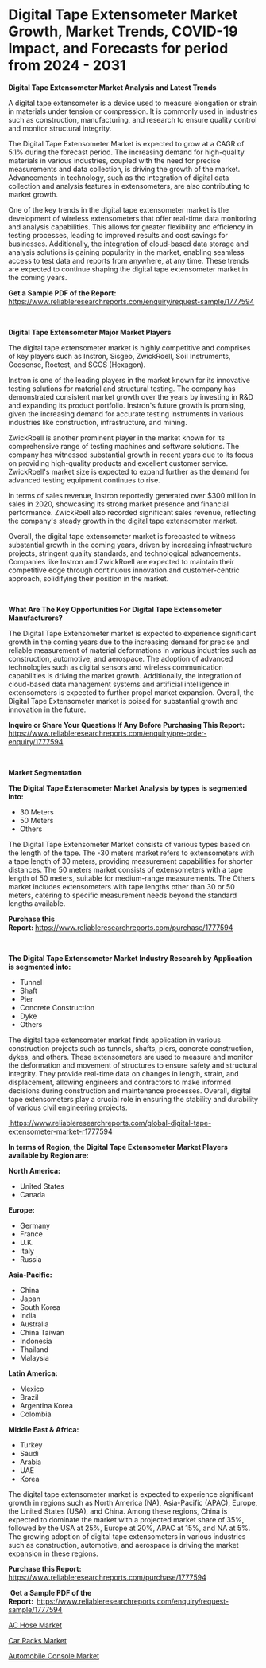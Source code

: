 <p><h1>Digital Tape Extensometer Market Growth, Market Trends, COVID-19 Impact, and Forecasts for period from 2024 - 2031</h1></p><p><strong>Digital Tape Extensometer Market Analysis and Latest Trends</strong></p>
<p><p>A digital tape extensometer is a device used to measure elongation or strain in materials under tension or compression. It is commonly used in industries such as construction, manufacturing, and research to ensure quality control and monitor structural integrity.</p><p>The Digital Tape Extensometer Market is expected to grow at a CAGR of 5.1% during the forecast period. The increasing demand for high-quality materials in various industries, coupled with the need for precise measurements and data collection, is driving the growth of the market. Advancements in technology, such as the integration of digital data collection and analysis features in extensometers, are also contributing to market growth.</p><p>One of the key trends in the digital tape extensometer market is the development of wireless extensometers that offer real-time data monitoring and analysis capabilities. This allows for greater flexibility and efficiency in testing processes, leading to improved results and cost savings for businesses. Additionally, the integration of cloud-based data storage and analysis solutions is gaining popularity in the market, enabling seamless access to test data and reports from anywhere, at any time. These trends are expected to continue shaping the digital tape extensometer market in the coming years.</p></p>
<p><strong>Get a Sample PDF of the Report:&nbsp;</strong> <a href="https://www.reliableresearchreports.com/enquiry/request-sample/1777594">https://www.reliableresearchreports.com/enquiry/request-sample/1777594</a></p>
<p>&nbsp;</p>
<p><strong>Digital Tape Extensometer Major Market Players</strong></p>
<p><p>The digital tape extensometer market is highly competitive and comprises of key players such as Instron, Sisgeo, ZwickRoell, Soil Instruments, Geosense, Roctest, and SCCS (Hexagon). </p><p>Instron is one of the leading players in the market known for its innovative testing solutions for material and structural testing. The company has demonstrated consistent market growth over the years by investing in R&D and expanding its product portfolio. Instron's future growth is promising, given the increasing demand for accurate testing instruments in various industries like construction, infrastructure, and mining.</p><p>ZwickRoell is another prominent player in the market known for its comprehensive range of testing machines and software solutions. The company has witnessed substantial growth in recent years due to its focus on providing high-quality products and excellent customer service. ZwickRoell's market size is expected to expand further as the demand for advanced testing equipment continues to rise.</p><p>In terms of sales revenue, Instron reportedly generated over $300 million in sales in 2020, showcasing its strong market presence and financial performance. ZwickRoell also recorded significant sales revenue, reflecting the company's steady growth in the digital tape extensometer market.</p><p>Overall, the digital tape extensometer market is forecasted to witness substantial growth in the coming years, driven by increasing infrastructure projects, stringent quality standards, and technological advancements. Companies like Instron and ZwickRoell are expected to maintain their competitive edge through continuous innovation and customer-centric approach, solidifying their position in the market.</p></p>
<p>&nbsp;</p>
<p><strong>What Are The Key Opportunities For Digital Tape Extensometer Manufacturers?</strong></p>
<p><p>The Digital Tape Extensometer market is expected to experience significant growth in the coming years due to the increasing demand for precise and reliable measurement of material deformations in various industries such as construction, automotive, and aerospace. The adoption of advanced technologies such as digital sensors and wireless communication capabilities is driving the market growth. Additionally, the integration of cloud-based data management systems and artificial intelligence in extensometers is expected to further propel market expansion. Overall, the Digital Tape Extensometer market is poised for substantial growth and innovation in the future.</p></p>
<p><strong>Inquire or Share Your Questions If Any Before Purchasing This Report:</strong> <a href="https://www.reliableresearchreports.com/enquiry/pre-order-enquiry/1777594">https://www.reliableresearchreports.com/enquiry/pre-order-enquiry/1777594</a></p>
<p>&nbsp;</p>
<p><strong>Market Segmentation</strong></p>
<p><strong>The Digital Tape Extensometer Market Analysis by types is segmented into:</strong></p>
<p><ul><li>30 Meters</li><li>50 Meters</li><li>Others</li></ul></p>
<p><p>The Digital Tape Extensometer Market consists of various types based on the length of the tape. The -30 meters market refers to extensometers with a tape length of 30 meters, providing measurement capabilities for shorter distances. The 50 meters market consists of extensometers with a tape length of 50 meters, suitable for medium-range measurements. The Others market includes extensometers with tape lengths other than 30 or 50 meters, catering to specific measurement needs beyond the standard lengths available.</p></p>
<p><strong>Purchase this Report:&nbsp;</strong><a href="https://www.reliableresearchreports.com/purchase/1777594">https://www.reliableresearchreports.com/purchase/1777594</a></p>
<p>&nbsp;</p>
<p><strong>The Digital Tape Extensometer Market Industry Research by Application is segmented into:</strong></p>
<p><ul><li>Tunnel</li><li>Shaft</li><li>Pier</li><li>Concrete Construction</li><li>Dyke</li><li>Others</li></ul></p>
<p><p>The digital tape extensometer market finds application in various construction projects such as tunnels, shafts, piers, concrete construction, dykes, and others. These extensometers are used to measure and monitor the deformation and movement of structures to ensure safety and structural integrity. They provide real-time data on changes in length, strain, and displacement, allowing engineers and contractors to make informed decisions during construction and maintenance processes. Overall, digital tape extensometers play a crucial role in ensuring the stability and durability of various civil engineering projects.</p></p>
<p><a href="https://www.reliableresearchreports.com/global-digital-tape-extensometer-market-r1777594">&nbsp;https://www.reliableresearchreports.com/global-digital-tape-extensometer-market-r1777594</a></p>
<p><strong>In terms of Region, the Digital Tape Extensometer Market Players available by Region are:</strong></p>
<p>
    <p> <strong> North America: </strong>
        <ul>
            <li>United States</li>
            <li>Canada</li>
        </ul>
        </p> 
    <p> <strong> Europe: </strong>
        <ul>
            <li>Germany</li>
            <li>France</li>
            <li>U.K.</li>
            <li>Italy</li>
            <li>Russia</li>
        </ul>
        </p> 
    <p> <strong> Asia-Pacific: </strong>
        <ul>
            <li>China</li>
            <li>Japan</li>
            <li>South Korea</li>
            <li>India</li>
            <li>Australia</li>
            <li>China Taiwan</li>
            <li>Indonesia</li>
            <li>Thailand</li>
            <li>Malaysia</li>
        </ul>
        </p> 
    <p> <strong> Latin America: </strong>
        <ul>
            <li>Mexico</li>
            <li>Brazil</li>
            <li>Argentina Korea</li>
            <li>Colombia</li>
        </ul>
        </p> 
    <p> <strong> Middle East & Africa: </strong>
        <ul>
            <li>Turkey</li>
            <li>Saudi</li>
            <li>Arabia</li>
            <li>UAE</li>
            <li>Korea</li>
        </ul>
    </p>
    </p>
<p><p>The digital tape extensometer market is expected to experience significant growth in regions such as North America (NA), Asia-Pacific (APAC), Europe, the United States (USA), and China. Among these regions, China is expected to dominate the market with a projected market share of 35%, followed by the USA at 25%, Europe at 20%, APAC at 15%, and NA at 5%. The growing adoption of digital tape extensometers in various industries such as construction, automotive, and aerospace is driving the market expansion in these regions.</p></p>
<p><strong>Purchase this Report: </strong><a href="https://www.reliableresearchreports.com/purchase/1777594">https://www.reliableresearchreports.com/purchase/1777594</a></p>
<p>&nbsp;<strong>Get a Sample PDF of the Report:&nbsp;&nbsp;</strong><a href="https://www.reliableresearchreports.com/enquiry/request-sample/1777594">https://www.reliableresearchreports.com/enquiry/request-sample/1777594</a></p>
<p><strong></strong></p>
<p><p><a href="https://www.linkedin.com/pulse/ac-hose-market-size-reflecting-forecast-till-2031-type-application-jwn7e?trackingId=9Qt499HzW3WKR9jF5cLkGA%3D%3D">AC Hose Market</a></p><p><a href="https://www.linkedin.com/pulse/car-racks-market-research-report-forecasted-period-from-2024-3usje?trackingId=SkWPfU%2F27cxYKNy8Iu8m1Q%3D%3D">Car Racks Market</a></p><p><a href="https://www.linkedin.com/pulse/automobile-console-market-size-reflecting-forecast-till-2031-1ylle?trackingId=OnP46UDpSqumdeWUS89ZFQ%3D%3D">Automobile Console Market</a></p></p>